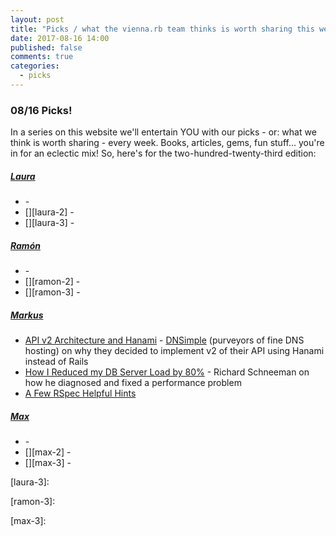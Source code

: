 ```yaml
---
layout: post
title: "Picks / what the vienna.rb team thinks is worth sharing this week"
date: 2017-08-16 14:00
published: false
comments: true
categories:
  - picks
---
```


### 08/16 Picks!

In a series on this website we'll entertain YOU with our picks - or: what we think is worth sharing - every week.
Books, articles, gems, fun stuff&hellip; you're in for an eclectic mix! So, here's for the two-hundred-twenty-third edition:


##### [Laura][laura]
- [][laura-1] -
- [][laura-2] -
- [][laura-3] -

##### [Ramón][ramon]
- [][ramon-1] -
- [][ramon-2] -
- [][ramon-3] -

##### [Markus][markus]
- [API v2 Architecture and Hanami][markus-1] - [DNSimple](https://dnsimple.com/) (purveyors of fine DNS hosting) on why they decided to implement v2 of their API using Hanami instead of Rails
- [How I Reduced my DB Server Load by 80%][markus-2] - Richard Schneeman on how he diagnosed and fixed a performance problem
- [A Few RSpec Helpful Hints][markus-3]

##### [Max][max]
- [][max-1] -
- [][max-2] -
- [][max-3] -



[laura]: https://www.twitter.com/alicetragedy
[laura-1]:
[laura-2]:
[laura-3]:

[ramon]: https://twitter.com/senorhuidobro
[ramon-1]:
[ramon-2]:
[ramon-3]:

[markus]: https://twitter.com/nuclearsquid
[markus-1]: https://blog.dnsimple.com/2017/07/api-v2-architecture/
[markus-2]: https://schneems.com/2017/07/18/how-i-reduced-my-db-server-load-by-80/
[markus-3]: http://jakeyesbeck.com/2017/07/12/a-few-rspec-helpful-hints/

[max]: https://www.twitter.com/klappradla
[max-1]:
[max-2]:
[max-3]:

